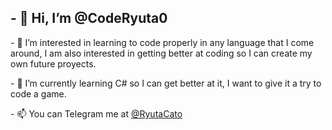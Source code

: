 <h2>- 👋 Hi, I’m @CodeRyuta0</h2>
<p>- 👀 I’m interested in learning to code properly in any language that I come around, I am also interested in getting better at coding so I can create my own future proyects.</p>
<p>- 🌱 I’m currently learning C# so I can get better at it, I want to give it a try to code a game.</p>
<!-- 💞️ I’m looking to collaborate on ... -->
<p>- 📫 You can Telegram me at <a style="color = green" href="https://t.me/RyutaCato">@RyutaCato</a></p>

<!---
CodeRyuta0/CodeRyuta0 is a ✨ special ✨ repository because its `README.md` (this file) appears on your GitHub profile.
You can click the Preview link to take a look at your changes.
--->
